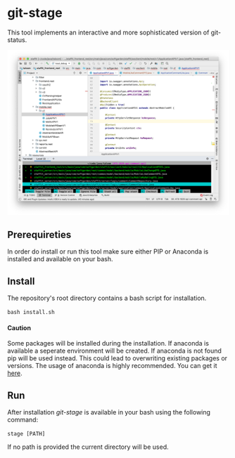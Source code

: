 # git-stage

This tool implements an interactive and more sophisticated version of git-status.

![screenshot](doc/screenshot.png)

## Prerequireties

In order do install or run this tool make sure either PIP or Anaconda is installed and available on your bash.


## Install

The repository's root directory contains a bash script for installation.

`bash install.sh`

#### Caution

Some packages will be installed during the installation. If anaconda is available a seperate environment will be created. If anaconda is not found pip will be used instead. This could lead to overwriting existing packages or versions. The usage of anaconda is highly recommended. You can get it [here](https://www.anaconda.com/).

## Run

After installation _git-stage_ is available in your bash using the following command:

`stage [PATH]`

If no path is provided the current directory will be used.

